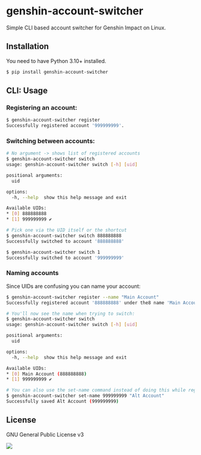 # genshin-account-switcher

Simple CLI based account switcher for Genshin Impact on Linux.

## Installation

You need to have Python 3.10+ installed.

```bash
$ pip install genshin-account-switcher
```

## CLI: Usage

### Registering an account:

```bash
$ genshin-account-switcher register
Successfully registered account '999999999'.
```

### Switching between accounts:

```bash
# No argument -> shows list of registered accounts
$ genshin-account-switcher switch  
usage: genshin-account-switcher switch [-h] [uid]

positional arguments:
  uid

options:
  -h, --help  show this help message and exit

Available UIDs:
* [0] 888888888
* [1] 999999999 ✔

# Pick one via the UID itself or the shortcut
$ genshin-account-switcher switch 888888888
Successfully switched to account '888888888'

$ genshin-account-switcher switch 1
Successfully switched to account '999999999'
```

### Naming accounts

Since UIDs are confusing you can name your account:

```bash
$ genshin-account-switcher register --name "Main Account"
Successfully registered account '888888888' under the8 name 'Main Account'.

# You'll now see the name when trying to switch:
$ genshin-account-switcher switch  
usage: genshin-account-switcher switch [-h] [uid]

positional arguments:
  uid

options:
  -h, --help  show this help message and exit

Available UIDs:
* [0] Main Account (888888888)
* [1] 999999999 ✔

# You can also use the set-name command instead of doing this while registering
$ genshin-account-switcher set-name 999999999 "Alt Account"
Successfully saved Alt Account (999999999)
```

## License

GNU General Public License v3

![](https://www.gnu.org/graphics/gplv3-127x51.png)